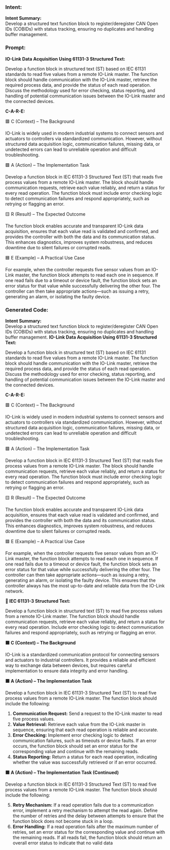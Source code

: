 ### Intent:
**Intent Summary:**  
Develop a structured text function block to register/deregister CAN Open IDs (COBIDs) with status tracking, ensuring no duplicates and handling buffer management.

### Prompt:
**IO-Link Data Acquisition Using 61131-3 Structured Text:**

Develop a function block in structured text (ST) based on IEC 61131 standards to read five values from a remote IO-Link master. The function block should handle communication with the IO-Link master, retrieve the required process data, and provide the status of each read operation. Discuss the methodology used for error checking, status reporting, and handling of potential communication issues between the IO-Link master and the connected devices.

**C-A-R-E:**

🟥 C (Context) – The Background

IO-Link is widely used in modern industrial systems to connect sensors and actuators to controllers via standardized communication. However, without structured data acquisition logic, communication failures, missing data, or undetected errors can lead to unreliable operation and difficult troubleshooting.

🟩 A (Action) – The Implementation Task

Develop a function block in IEC 61131-3 Structured Text (ST) that reads five process values from a remote IO-Link master. The block should handle communication requests, retrieve each value reliably, and return a status for every read operation. The function block must include error checking logic to detect communication failures and respond appropriately, such as retrying or flagging an error.

🟨 R (Result) – The Expected Outcome

The function block enables accurate and transparent IO-Link data acquisition, ensures that each value read is validated and confirmed, and provides the controller with both the data and its communication status. This enhances diagnostics, improves system robustness, and reduces downtime due to silent failures or corrupted reads.

🟦 E (Example) – A Practical Use Case

For example, when the controller requests five sensor values from an IO-Link master, the function block attempts to read each one in sequence. If one read fails due to a timeout or device fault, the function block sets an error status for that value while successfully delivering the other four. The controller can then take appropriate actions—such as issuing a retry, generating an alarm, or isolating the faulty device.

### Generated Code:
**Intent Summary:**  
Develop a structured text function block to register/deregister CAN Open IDs (COBIDs) with status tracking, ensuring no duplicates and handling buffer management.
**IO-Link Data Acquisition Using 61131-3 Structured Text:**

Develop a function block in structured text (ST) based on IEC 61131 standards to read five values from a remote IO-Link master. The function block should handle communication with the IO-Link master, retrieve the required process data, and provide the status of each read operation. Discuss the methodology used for error checking, status reporting, and handling of potential communication issues between the IO-Link master and the connected devices.

**C-A-R-E:**

🟥 C (Context) – The Background

IO-Link is widely used in modern industrial systems to connect sensors and actuators to controllers via standardized communication. However, without structured data acquisition logic, communication failures, missing data, or undetected errors can lead to unreliable operation and difficult troubleshooting.

🟩 A (Action) – The Implementation Task

Develop a function block in IEC 61131-3 Structured Text (ST) that reads five process values from a remote IO-Link master. The block should handle communication requests, retrieve each value reliably, and return a status for every read operation. The function block must include error checking logic to detect communication failures and respond appropriately, such as retrying or flagging an error.

🟨 R (Result) – The Expected Outcome

The function block enables accurate and transparent IO-Link data acquisition, ensures that each value read is validated and confirmed, and provides the controller with both the data and its communication status. This enhances diagnostics, improves system robustness, and reduces downtime due to silent failures or corrupted reads.

🟦 E (Example) – A Practical Use Case

For example, when the controller requests five sensor values from an IO-Link master, the function block attempts to read each one in sequence. If one read fails due to a timeout or device fault, the function block sets an error status for that value while successfully delivering the other four. The controller can then take appropriate actions—such as issuing a retry, generating an alarm, or isolating the faulty device. This ensures that the controller always has the most up-to-date and reliable data from the IO-Link network.

**🔶 IEC 61131-3 Structured Text:**

Develop a function block in structured text (ST) to read five process values from a remote IO-Link master. The function block should handle communication requests, retrieve each value reliably, and return a status for every read operation. Include error checking logic to detect communication failures and respond appropriately, such as retrying or flagging an error.

**🟥 C (Context) – The Background**

IO-Link is a standardized communication protocol for connecting sensors and actuators to industrial controllers. It provides a reliable and efficient way to exchange data between devices, but requires careful implementation to ensure data integrity and error handling.

**🟩 A (Action) – The Implementation Task**

Develop a function block in IEC 61131-3 Structured Text (ST) to read five process values from a remote IO-Link master. The function block should include the following:

1. **Communication Request:** Send a request to the IO-Link master to read five process values.
2. **Value Retrieval:** Retrieve each value from the IO-Link master in sequence, ensuring that each read operation is reliable and accurate.
3. **Error Checking:** Implement error checking logic to detect communication failures, such as timeouts or device faults. If an error occurs, the function block should set an error status for the corresponding value and continue with the remaining reads.
4. **Status Reporting:** Return a status for each read operation, indicating whether the value was successfully retrieved or if an error occurred.

**🟩 A (Action) – The Implementation Task (Continued)**

Develop a function block in IEC 61131-3 Structured Text (ST) to read five process values from a remote IO-Link master. The function block should include the following:

5. **Retry Mechanism:** If a read operation fails due to a communication error, implement a retry mechanism to attempt the read again. Define the number of retries and the delay between attempts to ensure that the function block does not become stuck in a loop.
6. **Error Handling:** If a read operation fails after the maximum number of retries, set an error status for the corresponding value and continue with the remaining reads. If all reads fail, the function block should return an overall error status to indicate that no valid data
